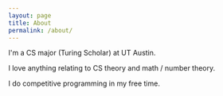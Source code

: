 ```yaml
---
layout: page
title: About
permalink: /about/
---
```


I'm a CS major (Turing Scholar) at UT Austin.

I love anything relating to CS theory and math / number theory.

I do competitive programming in my free time. 

